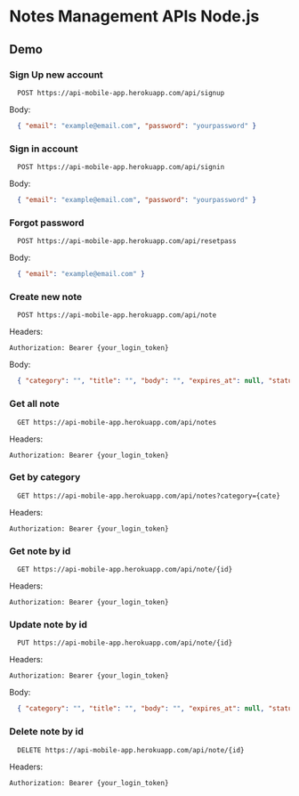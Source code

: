 # Notes Management APIs Node.js
## Demo
### Sign Up new account
```
  POST https://api-mobile-app.herokuapp.com/api/signup
```
Body:
```json
  { "email": "example@email.com", "password": "yourpassword" }
```
### Sign in account
```
  POST https://api-mobile-app.herokuapp.com/api/signin
```
Body:
```json
  { "email": "example@email.com", "password": "yourpassword" }
```
### Forgot password
```
  POST https://api-mobile-app.herokuapp.com/api/resetpass
```
Body:
```json
  { "email": "example@email.com" }
```
### Create new note
```
  POST https://api-mobile-app.herokuapp.com/api/note
```
Headers:
```
Authorization: Bearer {your_login_token}
```
Body:
```json
  { "category": "", "title": "", "body": "", "expires_at": null, "status": 1 }
```
### Get all note
```
  GET https://api-mobile-app.herokuapp.com/api/notes
```
Headers:
```
Authorization: Bearer {your_login_token}
```
### Get by category
```
  GET https://api-mobile-app.herokuapp.com/api/notes?category={cate}
```
Headers:
```
Authorization: Bearer {your_login_token}
```
### Get note by id
```
  GET https://api-mobile-app.herokuapp.com/api/note/{id}
```
Headers:
```
Authorization: Bearer {your_login_token}
```
### Update note by id
```
  PUT https://api-mobile-app.herokuapp.com/api/note/{id}
```
Headers:
```
Authorization: Bearer {your_login_token}

```
Body:
```json
  { "category": "", "title": "", "body": "", "expires_at": null, "status": 1 }
```
### Delete note by id
```
  DELETE https://api-mobile-app.herokuapp.com/api/note/{id}
```
Headers:
```
Authorization: Bearer {your_login_token}
```
